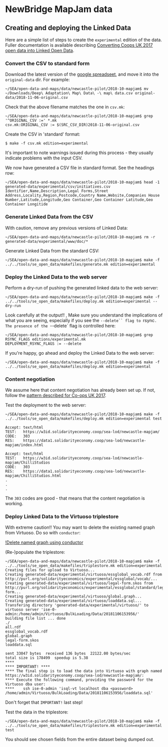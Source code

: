 # NewBridge MapJam data

## Creating and deploying the Linked Data

Here are a simple list of steps to create the `experimental` edition of the data. 
Fuller documentation is available describing [Converting Coops UK 2017 open data into Linked Open Data](https://github.com/SolidarityEconomyAssociation/open-data-and-maps/tree/master/data/co-ops-uk/2017-06).

### Convert the CSV to standard form

Download the latest version of the [google spreadseet](https://docs.google.com/spreadsheets/d/1JbeJrBpWDaifBzMpe9g1p6bLCDLKEOf_ayaDuuC7lO0), and move it into the `original-data` dir.
For example:
```
~/SEA/open-data-and-maps/data/newcastle-pilot/2018-10-mapjam$ mv ~/Downloads/Deep\ Adaptation\ Map\ Data\ -\ map\ data.csv original-data/2018-11-06-original.csv 
```

Check that the above filename matches the one in `csv.mk`:
```
~/SEA/open-data-and-maps/data/newcastle-pilot/2018-10-mapjam$ grep '^ORIGINAL_CSV :=' *.mk
csv.mk:ORIGINAL_CSV := $(SRC_CSV_DIR)2018-11-06-original.csv
```

Create the CSV in 'standard' format:
```
$ make -f csv.mk edition=experimental
```

It's important to note warnings issued during this process - they usually indicate problems with the input CSV.

We now have generated a CSV file in standard format. See the headings row:
```
~/SEA/open-data-and-maps/data/newcastle-pilot/2018-10-mapjam$ head -1 generated-data/experimental/csv/initiatives.csv
Identifier,Name,Description,Legal Forms,Street Address,Locality,Region,Postcode,Country Name,Website,Companies House Number,Latitude,Longitude,Geo Container,Geo Container Latitude,Geo Container Longitide
```

### Generate Linked Data from the CSV

With caution, remove any previous versions of Linked Data:
```
~/SEA/open-data-and-maps/data/newcastle-pilot/2018-10-mapjam$ rm -r generated-data/experimental/www/doc/*
```

Generate Linked Data from the standard CSV:
```
~/SEA/open-data-and-maps/data/newcastle-pilot/2018-10-mapjam$ make -f ../../tools/se_open_data/makefiles/generate.mk edition=experimental
```

### Deploy the Linked Data to the web server

Perform a dry-run of pushing the generated linked data to the web server:
```
~/SEA/open-data-and-maps/data/newcastle-pilot/2018-10-mapjam$ make -f ../../tools/se_open_data/makefiles/deploy.mk edition=experimental --dry-run
```

Look carefully at the output!! , Make sure you understand the implications of what you are seeing, especially if you see the `--delete`` flag to `rsync`.
The presence of the `--delete` flag is controlled here:
```
~/SEA/open-data-and-maps/data/newcastle-pilot/2018-10-mapjam$ grep RSYNC_FLAGS editions/experimental.mk 
DEPLOYMENT_RSYNC_FLAGS := --delete
```

If you're happy, go ahead and deploy the Linked Data to the web server:
```
~/SEA/open-data-and-maps/data/newcastle-pilot/2018-10-mapjam$ make -f ../../tools/se_open_data/makefiles/deploy.mk edition=experimental
```

### Content negotiation

We assume here that content negotiation has already been set up. 
If not, follow the [pattern described for Co-ops UK 2017](https://github.com/SolidarityEconomyAssociation/open-data-and-maps/tree/master/data/co-ops-uk/2017-06#set-up-content-negotiation).

Test the deployment to the web server:
```
~/SEA/open-data-and-maps/data/newcastle-pilot/2018-10-mapjam$ make -f ../../tools/se_open_data/makefiles/deploy.mk edition=experimental test

Accept:	text/html
TEST:	https://w3id.solidarityeconomy.coop/sea-lod/newcastle-mapjam/
CODE:	303
RES:	https://data1.solidarityeconomy.coop/sea-lod/newcastle-mapjam/index.html

Accept:	text/html
TEST:	https://w3id.solidarityeconomy.coop/sea-lod/newcastle-mapjam/ChilliStudios
CODE:	303
RES:	https://data1.solidarityeconomy.coop/sea-lod/newcastle-mapjam/ChilliStudios.html
.
.
.
```
The `303` codes are good - that means that the content negotiation is working.

### Deploy Linked Data to the Virtuoso triplestore
 
With extreme caution!! You may want to delete the existing named graph from Virtuoso.
Do so with `conductor`:

[!Delete named graph using conductor](images/conductor-delete-graph.png)

(Re-)populate the triplestore:
```
~/SEA/open-data-and-maps/data/newcastle-pilot/2018-10-mapjam$ make -f ../../tools/se_open_data/makefiles/triplestore.mk edition=experimental
Creating files for upload to Virtuoso...
Creating generated-data/experimental/virtuoso/essglobal_vocab.rdf from http://purl.org/solidarityeconomics/experimental/essglobal/vocab/...
Creating generated-data/experimental/virtuoso/legal-form.skos from http://purl.org/solidarityeconomics/experimental/essglobal/standard/legal-form...
Creating generated-data/experimental/virtuoso/global.graph...
Creating generated-data/experimental/virtuoso/loaddata.sql...
Transfering directory 'generated-data/experimental/virtuoso/' to virtuoso server 'ise-0-admin:/home/admin/Virtuoso/BulkLoading/Data/20181106153956/'
building file list ... done
./
all.rdf
essglobal_vocab.rdf
global.graph
legal-form.skos
loaddata.sql

sent 33047 bytes  received 136 bytes  22122.00 bytes/sec
total size is 178499  speedup is 5.38
****
**** IMPORTANT! ****
**** The final step is to load the data into Virtuoso with graph named https://w3id.solidarityeconomy.coop/sea-lod/newcastle-mapjam/:
**** Execute the following command, providing the password for the Virtuoso dba user:
****	ssh ise-0-admin 'isql-vt localhost dba <password> /home/admin/Virtuoso/BulkLoading/Data/20181106153956/loaddata.sql'
```

Don't forget that `IMPORTANT!` last step!

Test the data in the triplestore:
```
~/SEA/open-data-and-maps/data/newcastle-pilot/2018-10-mapjam$ make -f ../../tools/se_open_data/makefiles/triplestore.mk edition=experimental test
```

You should see chosen fields from the entire dataset being dumped out.




